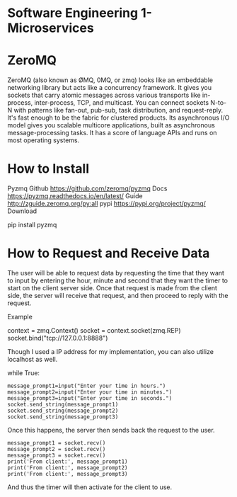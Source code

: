 
# Software Engineering 1-Microservices
# ZeroMQ

ZeroMQ (also known as ØMQ, 0MQ, or zmq) looks like an embeddable networking library but acts like a concurrency framework. It gives you sockets that carry atomic messages across various transports like in-process, inter-process, TCP, and multicast. You can connect sockets N-to-N with patterns like fan-out, pub-sub, task distribution, and request-reply. It's fast enough to be the fabric for clustered products. Its asynchronous I/O model gives you scalable multicore applications, built as asynchronous message-processing tasks. It has a score of language APIs and runs on most operating systems.

# How to Install

Pyzmq
Github	https://github.com/zeromq/pyzmq
Docs	https://pyzmq.readthedocs.io/en/latest/
Guide	http://zguide.zeromq.org/py:all
pypi	https://pypi.org/project/pyzmq/
Download

pip install pyzmq

# How to Request and Receive Data

The user will be able to request data by requesting the time that they want to input by entering the hour, minute and second that they want the timer to start on the client server side. Once that request is made from the client side, the server will receive that request, and then proceed to reply with the request.

Example

context = zmq.Context()
socket = context.socket(zmq.REP)
socket.bind("tcp://127.0.0.1:8888")

Though I used a IP address for my implementation, you can also utilize localhost as well.

while True:

    message_prompt1=input("Enter your time in hours.")
    message_prompt2=input("Enter your time in minutes.")
    message_prompt3=input("Enter your time in seconds.")
    socket.send_string(message_prompt1)
    socket.send_string(message_prompt2)
    socket.send_string(message_prompt3)

Once this happens, the server then sends back the request to the user.

    message_prompt1 = socket.recv()
    message_prompt2 = socket.recv()
    message_prompt3 = socket.recv()
    print('From client:', message_prompt1)
    print('From client:', message_prompt2)
    print('From client:', message_prompt3)

And thus the timer will then activate for the client to use.
